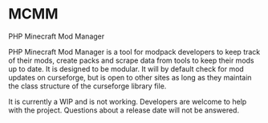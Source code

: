 # MCMM
PHP Minecraft Mod Manager

PHP Minecraft Mod Manager is a tool for modpack developers to keep track of their mods, create packs and scrape data from tools to keep their mods up to date.  It is designed to be modular.  It will by default check for mod updates on curseforge, but is open to other sites as long as they maintain the class structure of the curseforge library file.

It is currently a WIP and is not working.  Developers are welcome to help with the project.  Questions about a release date will not be answered.
